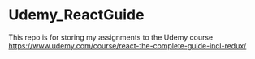 # Udemy_ReactGuide
This repo is for storing my assignments to the Udemy course https://www.udemy.com/course/react-the-complete-guide-incl-redux/
